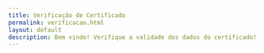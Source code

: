 ```yaml
---
title: Verificação de Certificado
permalink: verificacao.html
layout: default
description: Bem vindo! Verifique a validade dos dados do certificado!
---
```




<html><head>    
    <script type="text/javascript">
    	function httpGet(range) {
    		var theUrl = "https://docs.google.com/spreadsheets/d/1uSAoq6YB6vYt7urYJPBcj3QfTQ57K-FnXzp0dBwj0OM/pubhtml?gid=0&single=true&range=".concat(range);
            var xmlHttp = new XMLHttpRequest();
            xmlHttp.open( "GET", theUrl, false ); // false for synchronous request
            xmlHttp.send( null );
            return xmlHttp.responseText;
        };
        
        function getCPF(line) {
                return httpGet("A".concat(line)).split('class="softmerge-inner"')[1].split(">")[1].split("<")[0];
        };
        
        function getLine(line) {
                return httpGet(line);
        };
        
        function getName(line) {
                return httpGet("B".concat(line)).split('class="s0"')[1].split(">")[1].split("<")[0];
        };
        
        function getNum(line) {
                return httpGet("D".concat(line)).split('class="s0"')[1].split(">")[1].split("<")[0];
        };
        
        function getTime(line) {
                return httpGet("E".concat(line)).split('class="s0"')[1].split(">")[1].split("<")[0];
        };
        
        function getSubj(line) {
                return httpGet("C".concat(line)).split('class="softmerge-inner"')[1].split(">")[1].split("<")[0];
        };
    	
    	function search(){
    		var url = window.location.href;
    		var line = url.split("line=")[1].split("&")[0];
    		var cpf = url.split("cpf=")[1].split("&")[0];
    		var doc_cpf = getCPF(line);
    		if(cpf!=doc_cpf) {
    			document.getElementById("cpf").innerHTML = "<h1>ERRO: dados inválids</h1>";    
                document.getElementById("nome").innerHTML = "";    
                document.getElementById("num").innerHTML = "";    
                document.getElementById("tempo").innerHTML = "";    
                document.getElementById("assuntost").innerHTML = "";    							return;
    		}
    		var tudo = getLine(line);
    		var nome = tudo.split('class="s1"')[1].split('>')[1].split('<')[0];//getName(line);
    		var num = tudo.split('class="s3"')[1].split('>')[1].split('<')[0];//getNum(line);
    		var tempo = tudo.split('class="s3"')[2].split('>')[1].split('<')[0];//getTime(line);
    		var assuntos = tudo.split('class="softmerge-inner"')[2].split(">")[1].split("<")[0];//getSubj(line);
    		document.getElementById("nome").innerHTML += nome;    
    		document.getElementById("cpf").innerHTML += cpf;    
    		document.getElementById("num").innerHTML += num;    
    		document.getElementById("tempo").innerHTML += tempo;    
    		document.getElementById("assuntos").innerHTML += "<ul>";    
    		document.getElementById("assuntos").innerHTML += "<li>";    
    		for(var i=0; i<assuntos.length; i++)
    			document.getElementById("assuntos").innerHTML += "<li>".concat(assuntos[i],";</li>"); 
    		document.getElementById("assuntos").innerHTML += "</ul>"; 
    	};
    </script>
  </head>
  <body onload="search();">
    <p id="nome" name="nome"><strong>NOME</strong>: </p>
    <p id="cpf" name="cpf"><strong>CPF</strong>: </p>
    <p id="num" name="num"><strong>NÚMERO DE MATERIAIS</strong>: </p>
    <p id="tempo" name="tempo"><strong>TEMPO DE TRABALHO</strong>: </p>
    <p id="assuntost" name="assuntost"><strong>ASSUNTOS</strong>: </p>
    <p id="assuntos" name="assuntos"></p>
</body></html>
